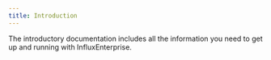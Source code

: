 ```yaml
---
title: Introduction
---
```


The introductory documentation includes all the information you need to get up
and running with InfluxEnterprise.

